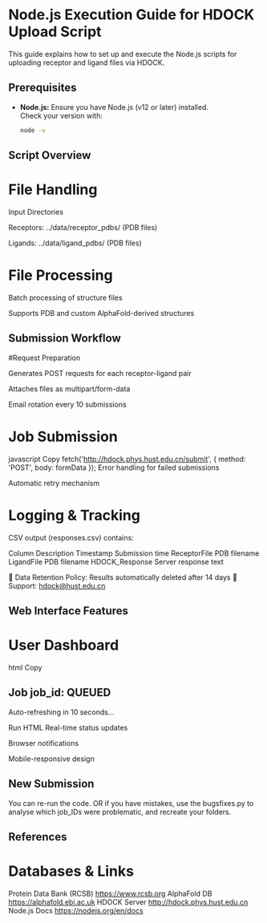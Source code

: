 # Node.js Execution Guide for HDOCK Upload Script

This guide explains how to set up and execute the Node.js scripts for uploading receptor and ligand files via HDOCK.

## Prerequisites

- **Node.js:** Ensure you have Node.js (v12 or later) installed.  
  Check your version with:
  ```bash
  node -v


## Script Overview
# File Handling
Input Directories

Receptors: ../data/receptor_pdbs/ (PDB files)

Ligands: ../data/ligand_pdbs/ (PDB files)

# File Processing

Batch processing of structure files

Supports PDB and custom AlphaFold-derived structures

## Submission Workflow
#Request Preparation

Generates POST requests for each receptor-ligand pair

Attaches files as multipart/form-data

Email rotation every 10 submissions

# Job Submission

javascript
Copy
fetch('http://hdock.phys.hust.edu.cn/submit', {
  method: 'POST',
  body: formData
});
Error handling for failed submissions

Automatic retry mechanism

# Logging & Tracking

CSV output (responses.csv) contains:

Column	Description
Timestamp	Submission time
ReceptorFile	PDB filename
LigandFile	PDB filename
HDOCK_Response	Server response text

📅 Data Retention Policy: Results automatically deleted after 14 days
📧 Support: hdock@hust.edu.cn

## Web Interface Features
# User Dashboard
html
Copy
<div class="status-board">
  <h2>Job job_id: <span class="status">QUEUED</span></h2>
  <div class="loader"></div>
  <p>Auto-refreshing in 10 seconds...</p>
</div>
Run HTML
Real-time status updates

Browser notifications

Mobile-responsive design


## New Submission
You can re-run the code. OR if you have mistakes, use the bugsfixes.py to analyse which job_IDs were problematic, and recreate your folders.


## References
# Databases & Links
Protein Data Bank (RCSB)	https://www.rcsb.org
AlphaFold DB	https://alphafold.ebi.ac.uk
HDOCK Server	http://hdock.phys.hust.edu.cn
Node.js Docs	https://nodejs.org/en/docs
